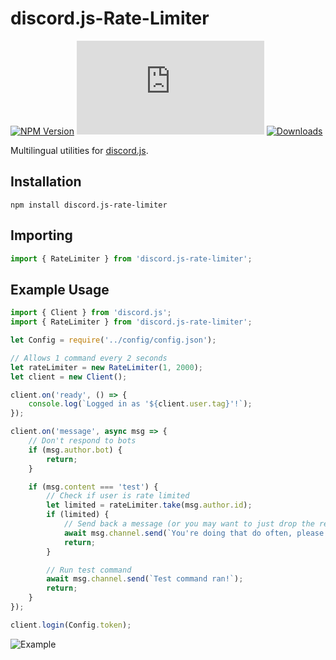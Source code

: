 # discord.js-Rate-Limiter

[![NPM Version](https://img.shields.io/npm/v/discord.js-rate-limiter.svg?maxAge=3600)](https://www.npmjs.com/package/discord.js-rate-limiter)
[![discord.js Version](https://img.shields.io/npm/dependency-version/discord.js-rate-limiter/peer/discord.js)](https://discord.js.org/)
[![Downloads](https://img.shields.io/npm/dt/discord.js-rate-limiter.svg?maxAge=3600)](https://www.npmjs.com/package/discord.js-rate-limiter)

Multilingual utilities for [discord.js](https://github.com/discordjs/discord.js/).

## Installation

`npm install discord.js-rate-limiter`

## Importing

```typescript
import { RateLimiter } from 'discord.js-rate-limiter';
```

## Example Usage

```typescript
import { Client } from 'discord.js';
import { RateLimiter } from 'discord.js-rate-limiter';

let Config = require('../config/config.json');

// Allows 1 command every 2 seconds
let rateLimiter = new RateLimiter(1, 2000);
let client = new Client();

client.on('ready', () => {
    console.log(`Logged in as '${client.user.tag}'!`);
});

client.on('message', async msg => {
    // Don't respond to bots
    if (msg.author.bot) {
        return;
    }

    if (msg.content === 'test') {
        // Check if user is rate limited
        let limited = rateLimiter.take(msg.author.id);
        if (limited) {
            // Send back a message (or you may want to just drop the request)
            await msg.channel.send(`You're doing that do often, please try again later!`);
            return;
        }

        // Run test command
        await msg.channel.send(`Test command ran!`);
        return;
    }
});

client.login(Config.token);
```

![Example](https://i.imgur.com/9HB4Mmo.png)
